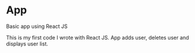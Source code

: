 # App
 Basic app using React JS
 
This is my first code I wrote with React JS. App adds user, deletes user and displays user list.
